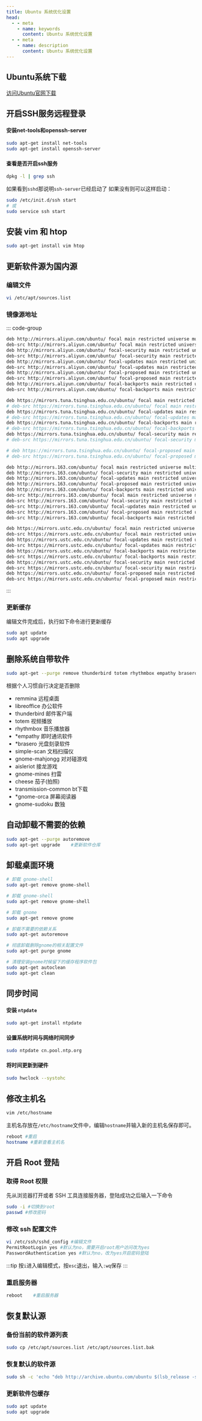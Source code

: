 ```yaml
---
title: Ubuntu 系统优化设置
head:
  - - meta
    - name: keywords
      content: Ubuntu 系统优化设置
  - - meta
    - name: description
      content: Ubuntu 系统优化设置
---
```


## Ubuntu系统下载

[访问Ubuntu官网下载](https://cn.ubuntu.com/download/desktop)

## 开启SSH服务远程登录

#### 安装net-tools和openssh-server

```sh
sudo apt-get install net-tools
sudo apt-get install openssh-server
```

#### 查看是否开启ssh服务

```sh
dpkg -l | grep ssh

```

如果看到`sshd`那说明`ssh-server`已经启动了 如果没有则可以这样启动：

```sh
sudo /etc/init.d/ssh start
# 或
sudo service ssh start
```

## 安装 vim 和 htop

```sh
sudo apt-get install vim htop
```

## 更新软件源为国内源

### 编辑文件

```sh
vi /etc/apt/sources.list
```

### 镜像源地址

::: code-group

```sh [阿里云镜像源]
deb http://mirrors.aliyun.com/ubuntu/ focal main restricted universe multiverse
deb-src http://mirrors.aliyun.com/ubuntu/ focal main restricted universe multiverse
deb http://mirrors.aliyun.com/ubuntu/ focal-security main restricted universe multiverse
deb-src http://mirrors.aliyun.com/ubuntu/ focal-security main restricted universe multiverse
deb http://mirrors.aliyun.com/ubuntu/ focal-updates main restricted universe multiverse
deb-src http://mirrors.aliyun.com/ubuntu/ focal-updates main restricted universe multiverse
deb http://mirrors.aliyun.com/ubuntu/ focal-proposed main restricted universe multiverse
deb-src http://mirrors.aliyun.com/ubuntu/ focal-proposed main restricted universe multiverse
deb http://mirrors.aliyun.com/ubuntu/ focal-backports main restricted universe multiverse
deb-src http://mirrors.aliyun.com/ubuntu/ focal-backports main restricted universe multiverse
```

```sh [清华大学镜像源]
deb https://mirrors.tuna.tsinghua.edu.cn/ubuntu/ focal main restricted universe multiverse
# deb-src https://mirrors.tuna.tsinghua.edu.cn/ubuntu/ focal main restricted universe multiverse
deb https://mirrors.tuna.tsinghua.edu.cn/ubuntu/ focal-updates main restricted universe multiverse
# deb-src https://mirrors.tuna.tsinghua.edu.cn/ubuntu/ focal-updates main restricted universe multiverse
deb https://mirrors.tuna.tsinghua.edu.cn/ubuntu/ focal-backports main restricted universe multiverse
# deb-src https://mirrors.tuna.tsinghua.edu.cn/ubuntu/ focal-backports main restricted universe multiverse
deb https://mirrors.tuna.tsinghua.edu.cn/ubuntu/ focal-security main restricted universe multiverse
# deb-src https://mirrors.tuna.tsinghua.edu.cn/ubuntu/ focal-security main restricted universe multiverse

# deb https://mirrors.tuna.tsinghua.edu.cn/ubuntu/ focal-proposed main restricted universe multiverse
# deb-src https://mirrors.tuna.tsinghua.edu.cn/ubuntu/ focal-proposed main restricted universe multiverse
```

```sh [网易镜像源]
deb http://mirrors.163.com/ubuntu/ focal main restricted universe multiverse
deb http://mirrors.163.com/ubuntu/ focal-security main restricted universe multiverse
deb http://mirrors.163.com/ubuntu/ focal-updates main restricted universe multiverse
deb http://mirrors.163.com/ubuntu/ focal-proposed main restricted universe multiverse
deb http://mirrors.163.com/ubuntu/ focal-backports main restricted universe multiverse
deb-src http://mirrors.163.com/ubuntu/ focal main restricted universe multiverse
deb-src http://mirrors.163.com/ubuntu/ focal-security main restricted universe multiverse
deb-src http://mirrors.163.com/ubuntu/ focal-updates main restricted universe multiverse
deb-src http://mirrors.163.com/ubuntu/ focal-proposed main restricted universe multiverse
deb-src http://mirrors.163.com/ubuntu/ focal-backports main restricted universe multiverse
```

```sh [中科大镜像源]
deb https://mirrors.ustc.edu.cn/ubuntu/ focal main restricted universe multiverse
deb-src https://mirrors.ustc.edu.cn/ubuntu/ focal main restricted universe multiverse
deb https://mirrors.ustc.edu.cn/ubuntu/ focal-updates main restricted universe multiverse
deb-src https://mirrors.ustc.edu.cn/ubuntu/ focal-updates main restricted universe multiverse
deb https://mirrors.ustc.edu.cn/ubuntu/ focal-backports main restricted universe multiverse
deb-src https://mirrors.ustc.edu.cn/ubuntu/ focal-backports main restricted universe multiverse
deb https://mirrors.ustc.edu.cn/ubuntu/ focal-security main restricted universe multiverse
deb-src https://mirrors.ustc.edu.cn/ubuntu/ focal-security main restricted universe multiverse
deb https://mirrors.ustc.edu.cn/ubuntu/ focal-proposed main restricted universe multiverse
deb-src https://mirrors.ustc.edu.cn/ubuntu/ focal-proposed main restricted universe multiverse
```

:::

### 更新缓存

编辑文件完成后，执行如下命令进行更新缓存

```sh
sudo apt update
sudo apt upgrade
```

## 删除系统自带软件

```sh
sudo apt-get --purge remove thunderbird totem rhythmbox empathy brasero simple-scan gnome-mahjongg aisleriot gnome-mines cheese transmission-common gnome-orca gnome-sudoku remmina
```

根据个人习惯自行决定是否删除

- remmina 远程桌面
- libreoffice 办公软件
- thunderbird 邮件客户端
- totem 视频播放
- rhythmbox 音乐播放器
- \*empathy 即时通讯软件
- \*brasero 光盘刻录软件
- simple-scan 文档扫描仪
- gnome-mahjongg 对对碰游戏
- aisleriot 接龙游戏
- gnome-mines 扫雷
- cheese 茄子(拍照)
- transmission-common bt下载
- \*gnome-orca 屏幕阅读器
- gnome-sudoku 数独

## 自动卸载不需要的依赖

```sh
sudo apt-get --purge autoremove
sudo apt-get upgrade	#更新软件仓库
```

## 卸载桌面环境

```sh
# 卸载 gnome-shell
sudo apt-get remove gnome-shell

# 卸载 gnome-shell
sudo apt-get remove gnome-shell

# 卸载 gnome
sudo apt-get remove gnome

# 卸载不需要的依赖关系
sudo apt-get autoremove

# 彻底卸载删除gnome的相关配置文件
sudo apt-get purge gnome

# 清理安装gnome时候留下的缓存程序软件包
sudo apt-get autoclean
sudo apt-get clean
```

## 同步时间

#### 安装 `ntpdate`

```sh
sudo apt-get install ntpdate
```

#### 设置系统时间与网络时间同步

```sh
sudo ntpdate cn.pool.ntp.org
```

#### 将时间更新到硬件

```sh
sudo hwclock --systohc
```

## 修改主机名

```sh
vim /etc/hostname

```

主机名存放在`/etc/hostname`文件中，编辑`hostname`并输入新的主机名保存即可。

```sh
reboot #重启
hostname #重新查看主机名
```

## 开启 Root 登陆

### 取得 Root 权限

先从浏览器打开或者 SSH 工具连接服务器，登陆成功之后输入一下命令

```bash
sudo -i #切换到root
passwd #修改密码
```

### 修改 ssh 配置文件

```bash
vi /etc/ssh/sshd_config #编辑文件
PermitRootLogin yes #默认为no，需要开启root用户访问改为yes
PasswordAuthentication yes #默认为no，改为yes开启密码登陆
```

:::tip
按`i`进入编辑模式，按`esc`退出，输入`:wq`保存
:::

### 重启服务器

```bash
reboot    #重启服务器
```

## 恢复默认源

### 备份当前的软件源列表

```sh
sudo cp /etc/apt/sources.list /etc/apt/sources.list.bak
```

### 恢复默认的软件源

```sh
sudo sh -c 'echo "deb http://archive.ubuntu.com/ubuntu $(lsb_release -sc) main restricted universe multiverse" > /etc/apt/sources.list'
```

### 更新软件包缓存

```sh
sudo apt update
sudo apt upgrade
```
